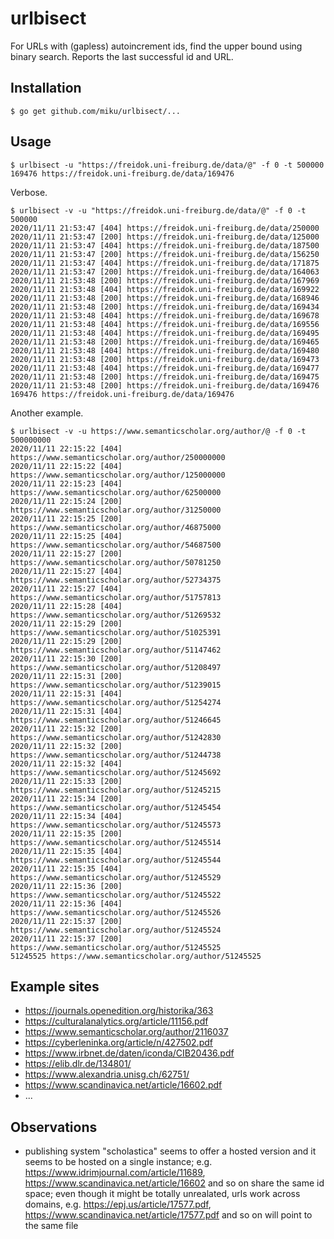 # urlbisect

For URLs with (gapless) autoincrement ids, find the upper bound using binary
search. Reports the last successful id and URL.

## Installation

```
$ go get github.com/miku/urlbisect/...
```

## Usage

```shell
$ urlbisect -u "https://freidok.uni-freiburg.de/data/@" -f 0 -t 500000
169476 https://freidok.uni-freiburg.de/data/169476
```

Verbose.

```shell
$ urlbisect -v -u "https://freidok.uni-freiburg.de/data/@" -f 0 -t 500000
2020/11/11 21:53:47 [404] https://freidok.uni-freiburg.de/data/250000
2020/11/11 21:53:47 [200] https://freidok.uni-freiburg.de/data/125000
2020/11/11 21:53:47 [404] https://freidok.uni-freiburg.de/data/187500
2020/11/11 21:53:47 [200] https://freidok.uni-freiburg.de/data/156250
2020/11/11 21:53:47 [404] https://freidok.uni-freiburg.de/data/171875
2020/11/11 21:53:47 [200] https://freidok.uni-freiburg.de/data/164063
2020/11/11 21:53:48 [200] https://freidok.uni-freiburg.de/data/167969
2020/11/11 21:53:48 [404] https://freidok.uni-freiburg.de/data/169922
2020/11/11 21:53:48 [200] https://freidok.uni-freiburg.de/data/168946
2020/11/11 21:53:48 [200] https://freidok.uni-freiburg.de/data/169434
2020/11/11 21:53:48 [404] https://freidok.uni-freiburg.de/data/169678
2020/11/11 21:53:48 [404] https://freidok.uni-freiburg.de/data/169556
2020/11/11 21:53:48 [404] https://freidok.uni-freiburg.de/data/169495
2020/11/11 21:53:48 [200] https://freidok.uni-freiburg.de/data/169465
2020/11/11 21:53:48 [404] https://freidok.uni-freiburg.de/data/169480
2020/11/11 21:53:48 [200] https://freidok.uni-freiburg.de/data/169473
2020/11/11 21:53:48 [404] https://freidok.uni-freiburg.de/data/169477
2020/11/11 21:53:48 [200] https://freidok.uni-freiburg.de/data/169475
2020/11/11 21:53:48 [200] https://freidok.uni-freiburg.de/data/169476
169476 https://freidok.uni-freiburg.de/data/169476
```

Another example.

```
$ urlbisect -v -u https://www.semanticscholar.org/author/@ -f 0 -t 500000000
2020/11/11 22:15:22 [404] https://www.semanticscholar.org/author/250000000
2020/11/11 22:15:22 [404] https://www.semanticscholar.org/author/125000000
2020/11/11 22:15:23 [404] https://www.semanticscholar.org/author/62500000
2020/11/11 22:15:24 [200] https://www.semanticscholar.org/author/31250000
2020/11/11 22:15:25 [200] https://www.semanticscholar.org/author/46875000
2020/11/11 22:15:25 [404] https://www.semanticscholar.org/author/54687500
2020/11/11 22:15:27 [200] https://www.semanticscholar.org/author/50781250
2020/11/11 22:15:27 [404] https://www.semanticscholar.org/author/52734375
2020/11/11 22:15:27 [404] https://www.semanticscholar.org/author/51757813
2020/11/11 22:15:28 [404] https://www.semanticscholar.org/author/51269532
2020/11/11 22:15:29 [200] https://www.semanticscholar.org/author/51025391
2020/11/11 22:15:29 [200] https://www.semanticscholar.org/author/51147462
2020/11/11 22:15:30 [200] https://www.semanticscholar.org/author/51208497
2020/11/11 22:15:31 [200] https://www.semanticscholar.org/author/51239015
2020/11/11 22:15:31 [404] https://www.semanticscholar.org/author/51254274
2020/11/11 22:15:31 [404] https://www.semanticscholar.org/author/51246645
2020/11/11 22:15:32 [200] https://www.semanticscholar.org/author/51242830
2020/11/11 22:15:32 [200] https://www.semanticscholar.org/author/51244738
2020/11/11 22:15:32 [404] https://www.semanticscholar.org/author/51245692
2020/11/11 22:15:33 [200] https://www.semanticscholar.org/author/51245215
2020/11/11 22:15:34 [200] https://www.semanticscholar.org/author/51245454
2020/11/11 22:15:34 [404] https://www.semanticscholar.org/author/51245573
2020/11/11 22:15:35 [200] https://www.semanticscholar.org/author/51245514
2020/11/11 22:15:35 [404] https://www.semanticscholar.org/author/51245544
2020/11/11 22:15:35 [404] https://www.semanticscholar.org/author/51245529
2020/11/11 22:15:36 [200] https://www.semanticscholar.org/author/51245522
2020/11/11 22:15:36 [404] https://www.semanticscholar.org/author/51245526
2020/11/11 22:15:37 [200] https://www.semanticscholar.org/author/51245524
2020/11/11 22:15:37 [200] https://www.semanticscholar.org/author/51245525
51245525 https://www.semanticscholar.org/author/51245525
```

## Example sites

* https://journals.openedition.org/historika/363
* https://culturalanalytics.org/article/11156.pdf
* https://www.semanticscholar.org/author/2116037
* https://cyberleninka.org/article/n/427502.pdf
* https://www.irbnet.de/daten/iconda/CIB20436.pdf
* https://elib.dlr.de/134801/
* https://www.alexandria.unisg.ch/62751/
* https://www.scandinavica.net/article/16602.pdf
* ...

## Observations

* publishing system "scholastica" seems to offer a hosted version and it seems
  to be hosted on a single instance; e.g.
https://www.idrimjournal.com/article/11689,
https://www.scandinavica.net/article/16602 and so on share the same id space;
even though it might be totally unrealated, urls work across domains, e.g.
https://epj.us/article/17577.pdf,
https://www.scandinavica.net/article/17577.pdf and so on will point to the same
file
